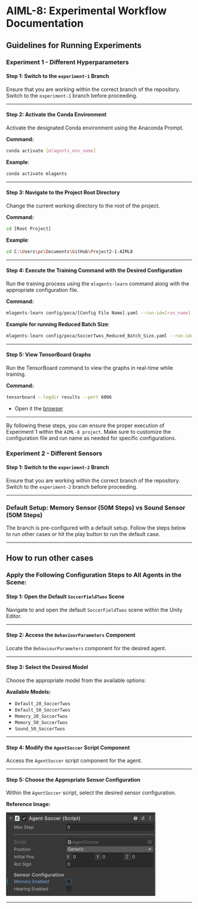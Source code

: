 # AIML-8: Experimental Workflow Documentation

## Guidelines for Running Experiments

### Experiment 1 - Different Hyperparameters

#### Step 1: Switch to the `experiment-1` Branch

Ensure that you are working within the correct branch of the repository. Switch to the `experiment-1` branch before proceeding.

---

#### Step 2: Activate the Conda Environment

Activate the designated Conda environment using the Anaconda Prompt.

**Command:**

```bash
conda activate [mlagents_env_name]
```

**Example**:

```bash
conda activate mlagents
```

---

#### Step 3: Navigate to the Project Root Directory

Change the current working directory to the root of the project.

**Command:**

```bash
cd [Root Project]
```

**Example**:

```bash
cd C:\Users\pc\Documents\GitHub\Project2-1-AIML8
```

---

#### Step 4: Execute the Training Command with the Desired Configuration

Run the training process using the `mlagents-learn` command along with the appropriate configuration file.

**Command:**

```bash
mlagents-learn config/poca/[Config File Name].yaml --run-id=[run_name]
```

**Example for running Reduced Batch Size**:

```bash
mlagents-learn config/poca/SoccerTwos_Reduced_Batch_Size.yaml --run-id=Reduced_batch_size
```

---

#### Step 5: View TensorBoard Graphs

Run the TensorBoard command to view the graphs in real-time while training.

**Command:**

```bash
tensorboard --logdir results --port 6006
```

- Open it the [browser](http://localhost:6006)

---

By following these steps, you can ensure the proper execution of Experiment 1 within the `AIML-8 project`. Make sure to customize the configuration file and run name as needed for specific configurations.

### Experiment 2 - Different Sensors

#### Step 1: Switch to the `experiment-2` Branch

Ensure that you are working within the correct branch of the repository. Switch to the `experiment-2` branch before proceeding.

---

### Default Setup: Memory Sensor (50M Steps) vs Sound Sensor (50M Steps)

The branch is pre-configured with a default setup. Follow the steps below to run other cases or hit the play button to run the default case.

---

## How to run other cases

### Apply the Following Configuration Steps to All Agents in the Scene:

#### Step 1: Open the Default `SoccerFieldTwos` Scene

Navigate to and open the default `SoccerFieldTwos` scene within the Unity Editor.

---

#### Step 2: Access the `BehaviourParameters` Component

Locate the `BehaviourParameters` component for the desired agent.

---

#### Step 3: Select the Desired Model

Choose the appropriate model from the available options:

**Available Models:**

- `Default_20_SoccerTwos`
- `Default_50_SoccerTwos`
- `Memory_20_SoccerTwos`
- `Memory_50_SoccerTwos`
- `Sound_50_SoccerTwos`

---

#### Step 4: Modify the `AgentSoccer` Script Component

Access the `AgentSoccer` script component for the agent.

---

#### Step 5: Choose the Appropriate Sensor Configuration

Within the `AgentSoccer` script, select the desired sensor configuration.

**Reference Image:**

![Sensor Configuration](./docs_images/Sensor_configuration.jpg)

---
